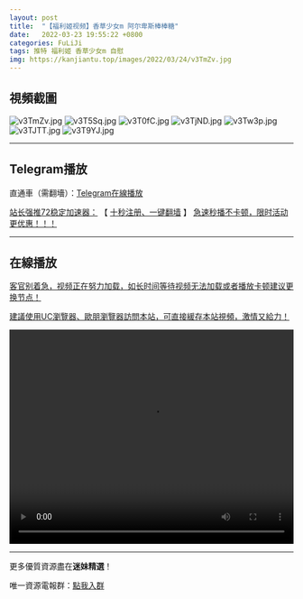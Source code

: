 ```yaml
---
layout: post
title:  "【福利姬视频】香草少女m 阿尔卑斯棒棒糖"
date:   2022-03-23 19:55:22 +0800
categories: FuLiJi
tags: 推特 福利姬 香草少女m 自慰
img: https://kanjiantu.top/images/2022/03/24/v3TmZv.jpg
---
```



## 視頻截圖

![v3TmZv.jpg](https://kanjiantu.top/images/2022/03/24/v3TmZv.jpg)
![v3T5Sq.jpg](https://kanjiantu.top/images/2022/03/24/v3T5Sq.jpg)
![v3T0fC.jpg](https://kanjiantu.top/images/2022/03/24/v3T0fC.jpg)
![v3TjND.jpg](https://kanjiantu.top/images/2022/03/24/v3TjND.jpg)
![v3Tw3p.jpg](https://kanjiantu.top/images/2022/03/24/v3Tw3p.jpg)
![v3TJTT.jpg](https://kanjiantu.top/images/2022/03/24/v3TJTT.jpg)
![v3T9YJ.jpg](https://kanjiantu.top/images/2022/03/24/v3T9YJ.jpg)

* * *
## Telegram播放

直通車（需翻墻）：[Telegram在線播放](https://t.me/mimeijingxuan/296)

<u>站长强推72稳定加速器：</u> 【 [十秒注册、一键翻墙](https://www.mimei.blog/skip/vpn.html) 】
<u>  急速秒播不卡顿，限时活动更优惠！！！</u>
* * *
## 在線播放
<u>客官别着急，视频正在努力加载，如长时间等待视频无法加载或者播放卡顿建议更换节点！</u>

<u>建議使用UC瀏覽器、歐朋瀏覽器訪問本站，可直接緩存本站視頻，激情又給力！</u>
<center><video src="https://cdn.publer.io/uploads/videos/6245a322db2797743f729699/ed737a61238f96556a00e6581f475761.mp4" width="100%" height="380px" controls="controls"></video></center>


* * *
更多優質資源盡在**迷妹精選**！

唯一資源電報群：[點我入群](https://t.me/mimeijingxuan)


